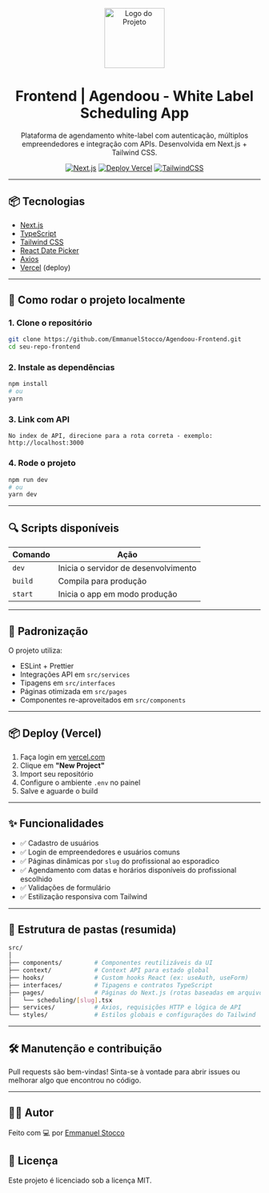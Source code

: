 <p align="center">
  <img src="https://user-images.githubusercontent.com/placeholder/logo.svg" width="120" alt="Logo do Projeto" />
</p>

<h1 align="center">Frontend | Agendoou - White Label Scheduling App</h1>

<p align="center">
  Plataforma de agendamento white-label com autenticação, múltiplos empreendedores e integração com APIs. 
  Desenvolvida em Next.js + Tailwind CSS.
</p>

<p align="center">
  <a href="https://nextjs.org" target="_blank"><img src="https://img.shields.io/badge/Next.js-13-black?logo=nextdotjs" alt="Next.js" /></a>
  <a href="https://vercel.com" target="_blank"><img src="https://img.shields.io/badge/Deploy-Vercel-000?logo=vercel" alt="Deploy Vercel" /></a>
  <a href="https://tailwindcss.com" target="_blank"><img src="https://img.shields.io/badge/Styled_with-TailwindCSS-38B2AC?logo=tailwindcss" alt="TailwindCSS" /></a>
</p>

---

## 📦 Tecnologias

- [Next.js](https://nextjs.org/)
- [TypeScript](https://www.typescriptlang.org/)
- [Tailwind CSS](https://tailwindcss.com/)
- [React Date Picker](https://react-datepicker.com/) 
- [Axios](https://axios-http.com/)
- [Vercel](https://vercel.com/) (deploy)

---

## 🚀 Como rodar o projeto localmente

### 1. Clone o repositório

```bash
git clone https://github.com/EmmanuelStocco/Agendoou-Frontend.git
cd seu-repo-frontend
```

### 2. Instale as dependências

```bash
npm install
# ou
yarn
```

### 3. Link com API

```env
No index de API, direcione para a rota correta - exemplo: http://localhost:3000
``` 

### 4. Rode o projeto

```bash
npm run dev
# ou
yarn dev
```

---

## 🔍 Scripts disponíveis

| Comando             | Ação                              |
|---------------------|-----------------------------------|
| `dev`               | Inicia o servidor de desenvolvimento |
| `build`             | Compila para produção             |
| `start`             | Inicia o app em modo produção     | 
---

## 🧪 Padronização

O projeto utiliza:

- ESLint + Prettier 
- Integrações API em `src/services`
- Tipagens em `src/interfaces`
- Páginas otimizada em `src/pages`
- Componentes re-aproveitados em `src/components` 

---

## 📦 Deploy (Vercel)

1. Faça login em [vercel.com](https://vercel.com)
2. Clique em **"New Project"**
3. Import seu repositório
4. Configure o ambiente `.env` no painel
5. Salve e aguarde o build

---

## ✨ Funcionalidades

- ✅ Cadastro de usuários
- ✅ Login de empreendedores e usuários comuns
- ✅ Páginas dinâmicas por `slug` do profissional ao esporadico
- ✅ Agendamento com datas e horários disponíveis do profissional escolhido
- ✅ Validações de formulário
- ✅ Estilização responsiva com Tailwind

---

## 📁 Estrutura de pastas (resumida)

```bash
src/
│
├── components/         # Componentes reutilizáveis da UI
├── context/            # Context API para estado global
├── hooks/              # Custom hooks React (ex: useAuth, useForm)
├── interfaces/         # Tipagens e contratos TypeScript
├── pages/              # Páginas do Next.js (rotas baseadas em arquivo)
│   └── scheduling/[slug].tsx
├── services/           # Axios, requisições HTTP e lógica de API
└── styles/             # Estilos globais e configurações do Tailwind
```

---

## 🛠️ Manutenção e contribuição

Pull requests são bem-vindas! Sinta-se à vontade para abrir issues ou melhorar algo que encontrou no código.

---

## 👨‍💻 Autor

Feito com 💻 por [Emmanuel Stocco](https://github.com/EmmanuelStocco)

## 🪪 Licença

Este projeto é licenciado sob a licença MIT. 
